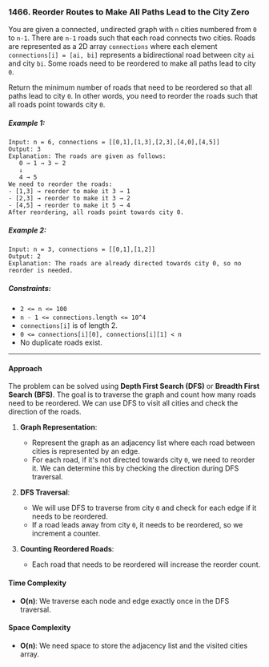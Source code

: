 ### 1466. Reorder Routes to Make All Paths Lead to the City Zero

You are given a connected, undirected graph with `n` cities numbered from `0` to `n-1`. There are `n-1` roads such that each road connects two cities. Roads are represented as a 2D array `connections` where each element `connections[i] = [ai, bi]` represents a bidirectional road between city `ai` and city `bi`. Some roads need to be reordered to make all paths lead to city `0`.

Return the minimum number of roads that need to be reordered so that all paths lead to city `0`. In other words, you need to reorder the roads such that all roads point towards city `0`.

##### Example 1:

```plaintext
Input: n = 6, connections = [[0,1],[1,3],[2,3],[4,0],[4,5]]
Output: 3
Explanation: The roads are given as follows:
   0 → 1 → 3 ← 2
   ↓
   4 → 5
We need to reorder the roads:
- [1,3] → reorder to make it 3 → 1
- [2,3] → reorder to make it 3 → 2
- [4,5] → reorder to make it 5 → 4
After reordering, all roads point towards city 0.
```

##### Example 2:

```plaintext
Input: n = 3, connections = [[0,1],[1,2]]
Output: 2
Explanation: The roads are already directed towards city 0, so no reorder is needed.
```

##### Constraints:
- `2 <= n <= 100`
- `n - 1 <= connections.length <= 10^4`
- `connections[i]` is of length 2.
- `0 <= connections[i][0], connections[i][1] < n`
- No duplicate roads exist.

---

#### Approach

The problem can be solved using **Depth First Search (DFS)** or **Breadth First Search (BFS)**. The goal is to traverse the graph and count how many roads need to be reordered. We can use DFS to visit all cities and check the direction of the roads.

1. **Graph Representation**:
   - Represent the graph as an adjacency list where each road between cities is represented by an edge.
   - For each road, if it's not directed towards city `0`, we need to reorder it. We can determine this by checking the direction during DFS traversal.

2. **DFS Traversal**:
   - We will use DFS to traverse from city `0` and check for each edge if it needs to be reordered.
   - If a road leads away from city `0`, it needs to be reordered, so we increment a counter.

3. **Counting Reordered Roads**:
   - Each road that needs to be reordered will increase the reorder count.

#### Time Complexity

- **O(n)**: We traverse each node and edge exactly once in the DFS traversal.

#### Space Complexity

- **O(n)**: We need space to store the adjacency list and the visited cities array.
